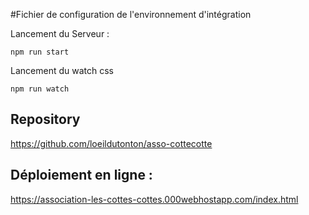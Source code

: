 #Fichier de configuration de l'environnement d'intégration

Lancement du Serveur :
```
npm run start
```

Lancement du watch css
```
npm run watch
```
## Repository
https://github.com/loeildutonton/asso-cottecotte

## Déploiement en ligne : 
https://association-les-cottes-cottes.000webhostapp.com/index.html
